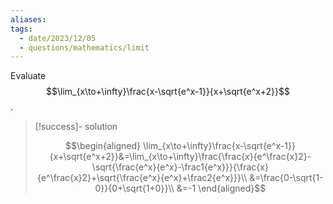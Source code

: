 ```yaml
---
aliases:
tags:
  - date/2023/12/05
  - questions/mathematics/limit
---
```


Evaluate $$\lim_{x\to+\infty}\frac{x-\sqrt{e^x-1}}{x+\sqrt{e^x+2}}$$.

> [!success]- solution
>
> $$\begin{aligned}
\lim_{x\to+\infty}\frac{x-\sqrt{e^x-1}}{x+\sqrt{e^x+2}}&=\lim_{x\to+\infty}\frac{\frac{x}{e^\frac{x}2}-\sqrt{\frac{e^x}{e^x}-\frac1{e^x}}}{\frac{x}{e^\frac{x}2}+\sqrt{\frac{e^x}{e^x}+\frac2{e^x}}}\\
&=\frac{0-\sqrt{1-0}}{0+\sqrt{1+0}}\\
&=-1
\end{aligned}$$
